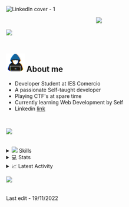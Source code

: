 ![LinkedIn cover - 1](https://user-images.githubusercontent.com/98419413/202849763-357d9ab3-8d9e-4d3a-9266-ce04fcb0e123.png)

<p align="center">
  <a href="https://github.com/DenverCoder1/readme-typing-svg"><img src="https://readme-typing-svg.herokuapp.com?font=Time+New+Roman&color=cyan&size=25&center=true&vCenter=true&width=600&height=100&lines=Developer+student+at+IES+Comercio;++;Full+Stack+Developer;CTF+Newbie;Love+to+learn+new+stuffs..."></a>
</p>

<img src="https://user-images.githubusercontent.com/73097560/115834477-dbab4500-a447-11eb-908a-139a6edaec5c.gif"><br><br>

## <picture><img src = "https://github.com/0xAbdulKhalid/0xAbdulKhalid/raw/main/assets/mdImages/about_me.gif" width = 50px></picture> **About me**


- Developer Student at IES Comercio
- A passionate Self-taught developer
- Playing CTF's at spare time
- Currently learning Web Development by Self
- Linkedin [link](https://www.linkedin.com/in/adri%C3%A1n-sorroche-l%C3%B3pez-296609230/)


<br>

<img src="https://user-images.githubusercontent.com/73097560/115834477-dbab4500-a447-11eb-908a-139a6edaec5c.gif"><br><br>

<details>
  <summary><img src="https://media2.giphy.com/media/QssGEmpkyEOhBCb7e1/giphy.gif?cid=ecf05e47a0n3gi1bfqntqmob8g9aid1oyj2wr3ds3mg700bl&rid=giphy.gif" width ="18">  Skills</summary>

  <div>
    <samp>
      <p align="center">

- **Languages**:
    
    ![C](https://img.shields.io/badge/C%20-%232370ED.svg?style=for-the-badge&logo=c&logoColor=white)
    ![C#](https://img.shields.io/badge/C%23-239120?style=for-the-badge&logo=c-sharp&logoColor=white)
    ![JAVA](https://img.shields.io/badge/Java-ED8B00?style=for-the-badge&logo=java&logoColor=white)
    ![.NET](https://img.shields.io/badge/.NET-5C2D91?style=for-the-badge&logo=.net&logoColor=white)

 
- **Front-End Development**:

   ![HTML5](https://img.shields.io/badge/HTML5%20-%23E34F26.svg?style=for-the-badge&logo=html5&logoColor=white)
   ![CSS3](https://img.shields.io/badge/CSS%20-%231572B6.svg?style=for-the-badge&logo=css3&logoColor=white)
   ![JavaScript](https://img.shields.io/badge/JavaScript%20-%23F7DF1E.svg?style=for-the-badge&logo=javascript&logoColor=black)
   ![REACT](https://img.shields.io/badge/React-20232A?style=for-the-badge&logo=react&logoColor=61DAFB)
   ![TAILWIND CSS](https://img.shields.io/badge/Tailwind_CSS-38B2AC?style=for-the-badge&logo=tailwind-css&logoColor=white)
        ![NODE.JS](https://img.shields.io/badge/Node.js-43853D?style=for-the-badge&logo=node.js&logoColor=white)
         	![SAAS](https://img.shields.io/badge/Sass-CC6699?style=for-the-badge&logo=sass&logoColor=white)

- **Databases**:

   ![MARIADB](https://img.shields.io/badge/MariaDB-003545?style=for-the-badge&logo=mariadb&logoColor=white)
 	 ![MONGODB](https://img.shields.io/badge/MongoDB-4EA94B?style=for-the-badge&logo=mongodb&logoColor=white)
   ![MYSQL](https://img.shields.io/badge/MySQL-005C84?style=for-the-badge&logo=mysql&logoColor=white)
   ![ORACLE](https://img.shields.io/badge/Oracle-F80000?style=for-the-badge&logo=Oracle&logoColor=white)
   ![POSTGRESQL](https://img.shields.io/badge/PostgreSQL-316192?style=for-the-badge&logo=postgresql&logoColor=white)
   ![SQLITE](https://img.shields.io/badge/SQLite-07405E?style=for-the-badge&logo=sqlite&logoColor=white)
   ![SQLSERVER](https://img.shields.io/badge/Microsoft%20SQL%20Server-CC2927?style=for-the-badge&logo=microsoft%20sql%20server&logoColor=white)
        
- **Softwares and Tools**:

    ![Git](https://img.shields.io/badge/git-%23F05033.svg?style=for-the-badge&logo=git&logoColor=white)
    ![GitHub](https://img.shields.io/badge/github-%23121011.svg?style=for-the-badge&logo=github&logoColor=white)
    ![Visual Studio Code](https://img.shields.io/badge/Visual%20Studio%20Code-0078d7.svg?style=for-the-badge&logo=visual-studio-code&logoColor=white)
    ![NETLIFY](https://img.shields.io/badge/Netlify-00C7B7?style=for-the-badge&logo=netlify&logoColor=white)
    ![VERCEL](https://img.shields.io/badge/Vercel-000000?style=for-the-badge&logo=vercel&logoColor=white)
    ![FIGMA](https://img.shields.io/badge/Figma-F24E1E?style=for-the-badge&logo=figma&logoColor=white)
    ![ANDROID STUDIO](https://img.shields.io/badge/Android_Studio-3DDC84?style=for-the-badge&logo=android-studio&logoColor=white)
    ![NETBEANS](https://img.shields.io/badge/apache%20netbeans-1B6AC6?style=for-the-badge&logo=apache%20netbeans%20IDE&logoColor=white)
    ![ECLIPSE](https://img.shields.io/badge/Eclipse-2C2255?style=for-the-badge&logo=eclipse&logoColor=white)
    ![VISUAL STUDIO](https://img.shields.io/badge/Visual_Studio-5C2D91?style=for-the-badge&logo=visual%20studio&logoColor=white)

     [![Adrian's Top Langs](https://github-readme-stats.vercel.app/api/top-langs/?username=asorrochel&theme=algolia&hide=Jupyter&layout=compact&show_icons=true)](https://github.com/anuraghazra/github-readme-stats)
</p>
    </samp>
  </div>
  
</details>

<details> 
  <summary>💻 Stats</summary>
  <div>
  <samp>
    <br>
    <p align="center">
          <a href="https://github.com/asorrochel/">
          <img width="49.5%" src="https://github-readme-stats.vercel.app/api?username=asorrochel&show_icons=true&theme=algolia&hide_border=true" />
          <img width="49.5%" src="https://github-readme-streak-stats.herokuapp.com/?user=asorrochel&theme=algolia&hide_border=true" />
          </a>
       </p>
    </samp>
  </div>
</details>
 
<details>
  <summary>📈 Latest Activity</summary>
  <samp>
  <br/>
<a href="https://github.com/ashutosh00710/github-readme-activity-graph">
  <img alt="Adrians's Activity Graph" src="https://activity-graph.herokuapp.com/graph/?username=asorrochel&bg_color=000&color=fff&line=00E676&point=fff&hide_border=true" /></a>
<br/>
  </samp>
  </details>
  
  <img src="https://user-images.githubusercontent.com/73097560/115834477-dbab4500-a447-11eb-908a-139a6edaec5c.gif"><br><br>
  
  Last edit - 19/11/2022
